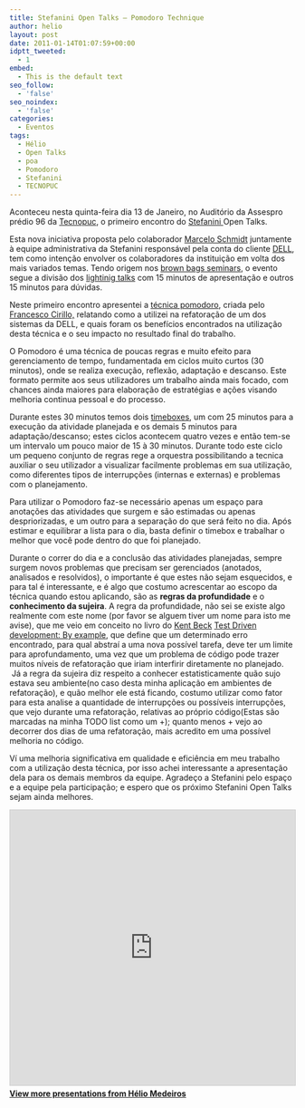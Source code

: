 ```yaml
---
title: Stefanini Open Talks – Pomodoro Technique
author: helio
layout: post
date: 2011-01-14T01:07:59+00:00
idptt_tweeted:
  - 1
embed:
  - This is the default text
seo_follow:
  - 'false'
seo_noindex:
  - 'false'
categories:
  - Eventos
tags:
  - Hélio
  - Open Talks
  - poa
  - Pomodoro
  - Stefanini
  - TECNOPUC
---
```

Aconteceu nesta quinta-feira dia 13 de Janeiro, no Auditório da Assespro prédio 96 da <a title="TECNOPUC" href="http://www.pucrs.br/agt/tecnopuc/" target="_blank">Tecnopuc</a>, o primeiro encontro do <a title="Stefanini" href="http://www.stefanini.com.br/BR/home.html" target="_blank">Stefanini </a>Open Talks.

Esta nova iniciativa proposta pelo colaborador <a title="Marcelo Schmidt" href="http://twitter.com/schmidtmarcelo" target="_blank">Marcelo Schmidt</a> juntamente à equipe administrativa da Stefanini responsável pela conta do cliente <a title="DELL" href="http://www.dell.com.br/" target="_blank">DELL</a>, tem como intenção envolver os colaboradores da instituição em volta dos mais variados temas. Tendo origem nos <a title="Brown Bags seminar" href="http://en.wikipedia.org/wiki/Brown_bag_seminars" target="_blank">brown bags seminars</a>, o evento segue a divisão dos <a title="Lightining talks" href="http://en.wikipedia.org/wiki/Lightning_Talk" target="_blank">lightinig talks</a> com 15 minutos de apresentação e outros 15 minutos para dúvidas.

Neste primeiro encontro apresentei a <a title="Pomodoro Technique" href="http://www.pomodorotechnique.com/" target="_blank">técnica pomodoro</a>, criada pelo <a title="Francesco Cirillo" href="http://twitter.com/cirillof" target="_blank">Francesco Cirillo,</a> relatando como a utilizei na refatoração de um dos sistemas da DELL, e quais foram os benefícios encontrados na utilização desta técnica e o seu impacto no resultado final do trabalho.

O Pomodoro é uma técnica de poucas regras e muito efeito para gerenciamento de tempo, fundamentada em ciclos muito curtos (30 minutos), onde se realiza execução, reflexão, adaptação e descanso. Este formato permite aos seus utilizadores um trabalho ainda mais focado, com chances ainda maiores para elaboração de estratégias e ações visando melhoria continua pessoal e do processo.

Durante estes 30 minutos temos dois <a title="timeboxing" href="http://en.wikipedia.org/wiki/Timeboxing" target="_blank">timeboxes</a>, um com 25 minutos para a execução da atividade planejada e os demais 5 minutos para adaptação/descanso; estes ciclos acontecem quatro vezes e então tem-se um intervalo um pouco maior de 15 à 30 minutos. Durante todo este ciclo um pequeno conjunto de regras rege a orquestra possibilitando a tecnica auxiliar o seu utilizador a visualizar facilmente problemas em sua utilização, como diferentes tipos de interrupções (internas e externas) e problemas com o planejamento.

Para utilizar o Pomodoro faz-se necessário apenas um espaço para anotações das atividades que surgem e são estimadas ou apenas despriorizadas, e um outro para a separação do que será feito no dia. Após estimar e equilibrar a lista para o dia, basta definir o timebox e trabalhar o melhor que você pode dentro do que foi planejado.

Durante o correr do dia e a conclusão das atividades planejadas, sempre surgem novos problemas que precisam ser gerenciados (anotados, analisados e resolvidos), o importante é que estes não sejam esquecidos, e para tal é interessante, e é algo que costumo acrescentar ao escopo da técnica quando estou aplicando, são as **regras da profundidade** e o **conhecimento da sujeira**. A regra da profundidade, não sei se existe algo realmente com este nome (por favor se alguem tiver um nome para isto me avise), que me veio em conceito no livro do <a title="Kent Beck" href="http://twitter.com/kentbeck" target="_blank">Kent Beck</a> <a title="TDD: By Example" href="http://www.amazon.com/Test-Driven-Development-Kent-Beck/dp/0321146530" target="_blank">Test Driven development: By example</a>, que define que um determinado erro encontrado, para qual abstraí a uma nova possível tarefa, deve ter um limite para aprofundamento, uma vez que um problema de código pode trazer muitos níveis de refatoração que iriam interfirir diretamente no planejado.  Já a regra da sujeira diz respeito a conhecer estatisticamente quão sujo estava seu ambiente(no caso desta minha aplicação em ambientes de refatoração), e quão melhor ele está ficando, costumo utilizar como fator para esta analise a quantidade de interrupções ou possíveis interrupções, que vejo durante uma refatoração, relativas ao próprio código(Estas são marcadas na minha TODO list como um +); quanto menos + vejo ao decorrer dos dias de uma refatoração, mais acredito em uma possível melhoria no código.

Ví uma melhoria significativa em qualidade e eficiência em meu trabalho com a utilização desta técnica, por isso achei interessante a apresentação dela para os demais membros da equipe. Agradeço a Stefanini pelo espaço e a equipe pela participação; e espero que os próximo Stefanini Open Talks sejam ainda melhores.

<div style="margin-bottom: 20px;">
<iframe src="https://www.slideshare.net/slideshow/embed_code/key/ePHVpNd1rPPUEh" width="597" height="486" frameborder="0" marginwidth="0" marginheight="0" scrolling="no" style="border:1px solid #CCC; border-width:1px; margin-bottom:5px; max-width: 100%;" allowfullscreen></iframe>
</iframe>
<div style="margin-bottom:5px">
    <strong><a href="//www.slideshare.net/heliomedeiros" target="_blank">View more presentations from Hélio Medeiros</a></strong>
</div>
</div>